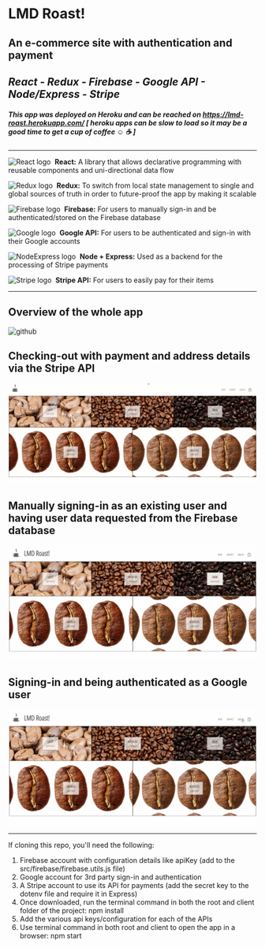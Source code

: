# LMD Roast!

## An e-commerce site with authentication and payment
*React - Redux - Firebase - Google API - Node/Express - Stripe*
---
##### This app was deployed on Heroku and can be reached on https://lmd-roast.herokuapp.com/ [ heroku apps can be slow to load so it may be a good time to get a cup of coffee :relaxed: :coffee: ]
---
![React logo](https://img.icons8.com/plasticine/40/000000/react.png)&nbsp;&nbsp;**React:** A library that allows declarative programming with reusable components and uni-directional data flow

![Redux logo](https://img.icons8.com/color/30/000000/redux.png)&nbsp;&nbsp;**Redux:** To switch from local state management to single and global sources of truth in order to future-proof the app by making it scalable

![Firebase logo](https://img.icons8.com/color/30/000000/firebase.png)&nbsp;&nbsp;**Firebase:** For users to manually sign-in and be authenticated/stored on the Firebase database

![Google logo](https://img.icons8.com/color/30/000000/google-logo.png)&nbsp;&nbsp;**Google API:** For users to be authenticated and sign-in with their Google accounts

![NodeExpress logo](https://img.icons8.com/color/40/000000/nodejs.png)&nbsp;&nbsp;**Node + Express:** Used as a backend for the processing of Stripe payments

![Stripe logo](https://img.icons8.com/fluent/30/000000/stripe.png)&nbsp;&nbsp;**Stripe API:** For users to easily pay for their items

---
## Overview of the whole app
![github](https://github.com/aliamk/LMD-Roast-Redux-Selectors/blob/master/readme_assets/cofffee_beans_whole_app.gif)

## Checking-out with payment and address details via the Stripe API
![github](https://github.com/aliamk/LMD-Roast-Redux-Selectors/blob/master/readme_assets/cofffee_beans_checkout.gif)

## Manually signing-in as an existing user and having user data requested from the Firebase database
![github](https://github.com/aliamk/LMD-Roast-Redux-Selectors/blob/master/readme_assets/cofffee_beans_manual_sign_in.gif)

## Signing-in and being authenticated as a Google user
![github](https://github.com/aliamk/LMD-Roast-Redux-Selectors/blob/master/readme_assets/cofffee_beans_google_sign_in.gif)

---

If cloning this repo, you'll need the following:
1. Firebase account with configuration details like apiKey (add to the src/firebase/firebase.utils.js file)
1. Google account for 3rd party sign-in and authentication
1. A Stripe account to use its API for payments (add the secret key to the dotenv file and require it in Express)
1. Once downloaded, run the terminal command in both the root and client folder of the project:  npm install
1. Add the various api keys/configuration for each of the APIs
1. Use terminal command in both root and client to open the app in a browser:  npm start
